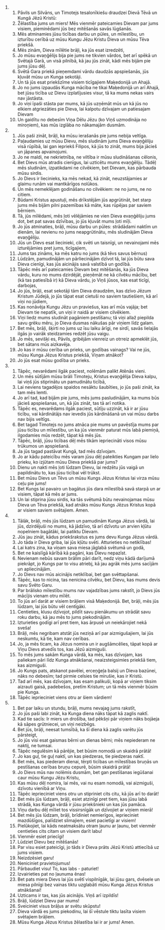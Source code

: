 <ol>
  <li>
    <ol>
      <li>Pāvils un Silvāns, un Timotejs tesalonīkiešu draudzei Dievā Tēvā un Kungā Jēzū Kristū:</li>
      <li>Žēlastība jums un miers! Mēs vienmēr pateicamies Dievam par jums visiem, pieminēdami jūs bez mitēšanās savās lūgšanās.</li>
      <li>Mēs atminamies jūsu ticības darbu un pūles, un mīlestību, un izturību cerībā uz mūsu Kungu Jēzu Kristu Dieva un mūsu Tēva priekšā.</li>
      <li>Mēs zinām, Dieva mīlētie brāļi, ka jūs esat izredzēti,</li>
      <li>Jo mūsu evaņģēlijs bija pie jums ne tikvien vārdos, bet arī spēkā un Svētajā Garā, un visā pilnībā, kā jau jūs zināt, kādi mēs bijām pie jums jūsu dēļ.</li>
      <li>Svētā Gara priekā pieņemdami vārdu daudzās apspiešanās, jūs kļuvāt mūsu un Kunga sekotāji.</li>
      <li>Un tā jūs esat priekšzīme visiem ticīgajiem Maķedonijā un Ahajā.</li>
      <li>Jo no jums izpaudās Kunga mācība ne tikai Maķedonijā un arī Ahajā, bet jūsu ticība uz Dievu izplatījusies visur, tā ka mums nekas vairs nav jāstāsta.</li>
      <li>Jo viņi īpaši stāsta par mums, kā jūs uzņēmāt mūs un kā jūs no elkiem atgriezāties pie Dieva, lai kalpotu dzīvajam un patiesajam Dievam</li>
      <li>Un gaidītu no debesīm Viņa Dēlu Jēzu (ko Viņš uzmodināja no miroņiem), kas mūs izglāba no nākamajām dusmām.</li>
    </ol>
  </li>
  <li>
    <ol>
      <li>Jūs paši zināt, brāļi, ka mūsu ierašanās pie jums nebija veltīga.</li>
      <li>Paļaudamies uz mūsu Dievu, mēs sludinām jums Dieva evaņģēliju visā rūpībā, lai gan iepriekš Filipos, kā jūs to zināt, mums bija jācieš un jāpanes apvainojumi.</li>
      <li>Jo ne maldi, ne nekrietnība, ne viltība ir mūsu sludināšanas cēlonis,</li>
      <li>Bet Dievs mūs atradis cienīgus, lai uzticētu mums evaņģēliju. Tādēļ mēs sludinām, izpatikdami ne cilvēkiem, bet Dievam, kas pārbauda mūsu sirdis.</li>
      <li>Jo Dievs ir liecinieks, ka mēs nekad, kā zināt, neuzstājamies ar glaimu runām vai mantkārīgos nolūkos.</li>
      <li>Un mēs nemeklējam godināšanu no cilvēkiem: ne no jums, ne no citiem.</li>
      <li>Būdami Kristus apustuļi, mēs drīkstējām jūs apgrūtināt, bet starp jums mēs bijām pilni pazemības kā māte, kas rūpējas par saviem bērniem.</li>
      <li>Tā, jūs mīlēdami, mēs ļoti vēlējāmies ne vien Dieva evaņģēliju jums dot, bet pat savas dzīvības, jo jūs kļuvāt mums ļoti mīļi.</li>
      <li>Jo jūs atminaties, brāļi, mūsu darbu un pūles: strādādami naktīm un dienām, lai nevienu no jums neapgrūtinātu, mēs sludinājām Dieva evaņģēliju.</li>
      <li>Jūs un Dievs esat liecinieki, cik svēti un taisnīgi, un nevainojami mēs izturējāmies pret jums, ticīgajiem,</li>
      <li>Jums tas zināms, ka mēs katru no jums (kā tēvs savus bērnus)</li>
      <li>Lūdzām, pamudinājām un pārliecinājām dzīvot tā, lai jūs būtu sava Dieva cienīgi, kas jūs aicinājis savā valstībā un godībā.</li>
      <li>Tāpēc mēs arī pateicamies Dievam bez mitēšanās, ka jūs Dieva vārdu, kuru no mums dzirdējāt, pieņēmāt ne kā cilvēku mācību, bet (kā tas patiesībā ir) kā Dieva vārdu, jo Viņš jūsos, kas esat ticīgi, darbojas,</li>
      <li>Jo jūs, brāļi, esat sekotāji tām Dieva draudzēm, kas dzīvo Jēzum Kristum Jūdejā, jo jūs tāpat esat cietuši no saviem tautiešiem, kā arī viņi no jūdiem,</li>
      <li>Kas nonāvēja Kungu Jēzu un praviešus, kas arī mūs vajāja; bet Dievam tie nepatīk, un viņi ir naidā ar visiem cilvēkiem.</li>
      <li>Viņi liedz mums sludināt pagāniem pestīšanu; tā viņi allaž piepilda savu grēku mēru, jo Dieva dusmas nākušas pār viņiem līdz galam.</li>
      <li>Bet mēs, brāļi, šķirti no jums uz īsu laiku ārīgi, ne sirdī, savās lielajās ilgās jo vairāk steidzamies redzēt jūsu vaigu.</li>
      <li>Jo mēs, sevišķi es, Pāvils, gribējām vienreiz un otrreiz apmeklēt jūs, bet sātans mūs aizkavēja.</li>
      <li>Jo kas ir mūsu cerība un prieks, un godības vainags? Vai ne jūs, mūsu Kunga Jēzus Kristus priekšā, Viņam atnākot?</li>
      <li>Jo jūs esat mūsu godība un prieks.</li>
    </ol>
  </li>
  <li>
    <ol>
      <li>Tāpēc, nevarēdami ilgāk paciest, nolēmām palikt Atēnās vieni.</li>
      <li>Un mēs sūtījām mūsu brāli Timoteju, Kristus evaņģēlija Dieva kalpu, lai viņš jūs stiprinātu un pamudinātu ticībā,</li>
      <li>Lai neviens tagadējos spaidos nesāktu šaubīties, jo jūs paši zināt, ka tam mēs lemti.</li>
      <li>Jo arī tad, kad bijām pie jums, mēs jums pasludinājām, ka mums būs jācieš apspiešanas, un, kā jūs zināt, tas tā arī notika.</li>
      <li>Tāpēc es, nevarēdams ilgāk paciest, sūtīju uzzināt, kā ir ar jūsu ticību, vai kārdinātājs nav ievedis jūs kārdināšanā un vai mūsu darbs nav bijis veltīgs.</li>
      <li>Bet tagad Timotejs no jums atnāca pie mums un pavēstīja mums par jūsu ticību un mīlestību, un ka jūs vienmēr paturat mūs labā piemiņā, ilgodamies mūs redzēt, tāpat kā mēs jūs.</li>
      <li>Tāpēc, brāļi, jūsu ticības dēļ mēs tikām iepriecināti visos mūsu trūkumos un apspiešanā.</li>
      <li>Ja jūs tagad pastāvat Kungā, tad mēs dzīvojam.</li>
      <li>Jo ar kādu pateicību mēs varam jūsu dēļ pateikties Kungam par lielo prieku, ko izjūtam mūsu Dieva priekšā par jums?</li>
      <li>Dienu un nakti mēs ļoti lūdzam Dievu, lai redzētu jūs vaigā un papildinātu to, kas jūsu ticībai vēl trūkst.</li>
      <li>Bet mūsu Dievs un Tēvs un mūsu Kungs Jēzus Kristus lai virza mūsu ceļu pie jums!</li>
      <li>Bet Kungs lai pavairo un bagātus jūs dara mīlestībā savā starpā un ar visiem, tāpat kā mēs ar jums.</li>
      <li>Un lai stiprina jūsu sirdis, ka tās svētumā būtu nevainojamas mūsu Dieva un Tēva priekšā, kad atnāks mūsu Kungs Jēzus Kristus kopā ar visiem saviem svētajiem. Amen.</li>
    </ol>
  </li>
  <li>
    <ol>
      <li>Tālāk, brāļi, mēs jūs lūdzam un pamudinām Kunga Jēzus vārdā, lai jūs, dzirdējuši no mums, kā jādzīvo, tā arī dzīvotu un arvien kļūtu nopelniem bagātāki, lai patiktu Dievam.</li>
      <li>Jūs jau zināt, kādus priekšrakstus es jums devu Kunga Jēzus vārdā.</li>
      <li>Jo tāda ir Dieva griba, lai jūs kļūtu svēti. Atturieties no netiklības!</li>
      <li>Lai katrs zina, ka viņam sava miesa jāglabā svētumā un godā,</li>
      <li>Bet ne kaislīgā kārībā kā pagāni, kas Dievu nepazīst.</li>
      <li>Nevienam nebūs savam brālim pāri darīt, nedz viņu kādā darījumā piekrāpt, jo Kungs par to visu atriebj, kā jau agrāk mēs jums sacījām un apliecinājām.</li>
      <li>Jo Dievs nav mūs aicinājis netiklībai, bet gan svēttapšanai.</li>
      <li>Tāpēc, kas to nicina, tas nenicina cilvēku, bet Dievu, kas mums devis savu Svēto Garu.</li>
      <li>Par brālisko mīlestību mums nav vajadzības jums rakstīt, jo Dievs jūs mācījis vienam otru mīlēt.</li>
      <li>To jūs arī darāt ar visiem brāļiem visā Maķedonijā. Bet, brāļi, mēs jūs lūdzam, lai jūs būtu vēl centīgāki.</li>
      <li>Centieties, klusu dzīvojot, pildīt savu pienākumu un strādāt savu roku darbu, kā jau mēs to jums piekodinājām.</li>
      <li>Izturieties godīgi arī pret tiem, kas ārpusē un neiekārojiet nekā sveša!</li>
      <li>Brāļi, mēs negribam atstāt jūs neziņā arī par aizmigušajiem, lai jūs neskumtu, kā tie, kam nav cerības.</li>
      <li>Jo, ja mēs ticam, ka Jēzus nomira un ir augšāmcēlies, tāpat kopā ar Viņu Dievs atvedīs tos, kas Jēzū aizmiguši.</li>
      <li>To mēs jums sakām Kunga vārdā, ka mēs, kas dzīvojam, kas paliekam pāri līdz Kunga atnākšanai, neaizsteigsimies priekšā tiem, kas aizmiguši.</li>
      <li>Jo Kungs pats, atskanot pavēlei, erceņģeļa balsij un Dieva bazūnei, nāks no debesīm; tad pirmie celsies tie mirušie, kas ir Kristū.</li>
      <li>Tad arī mēs, kas dzīvojam, kas esam palikuši, kopā ar viņiem tiksim aizrauti gaisā, padebešos, pretīm Kristum; un tā mēs vienmēr būsim pie Kunga.</li>
      <li>Tāpēc ieprieciniet viens otru ar šiem vārdiem!</li>
    </ol>
  </li>
  <li>
    <ol>
      <li>Bet par laiku un stundu, brāļi, mums nevajag jums rakstīt,</li>
      <li>Jo jūs paši labi zināt, ka Kunga diena nāks tāpat kā zaglis naktī.</li>
      <li>Kad tie sacīs: Ir miers un drošība, tad pēkšņi pār viņiem nāks bojāeja kā sāpes grūtniecei, un viņi neizbēgs.</li>
      <li>Bet jūs, brāļi, neesat tumsībā, ka šī diena kā zaglis varētu jūs pārsteigt,</li>
      <li>Jo jūs visi esat gaismas bērni un dienas bērni; mēs nepiederam ne naktij, ne tumsai.</li>
      <li>Tāpēc negulēsim kā pārējie, bet būsim nomodā un skaidrā prātā!</li>
      <li>Jo kas guļ, tie guļ naktī, un kas piedzeras, tie piedzeras naktī.</li>
      <li>Bet mēs, kas piederam dienai, tērpti ticības un mīlestības bruņās un pestīšanas cerības bruņu cepurē, būsim skaidrā prātā!</li>
      <li>Jo Dievs mūs nav nolēmis dusmām, bet gan pestīšanas iegūšanai caur mūsu Kungu Jēzu Kristu,</li>
      <li>Kas mūsu dēļ nomira, lai mēs, vai nu esam nomodā, vai aizmiguši, dzīvotu vienībā ar Viņu.</li>
      <li>Tāpēc ieprieciniet viens otru un stipriniet cits citu, kā jūs arī to darāt!</li>
      <li>Bet mēs jūs lūdzam, brāļi, esiet atzinīgi pret tiem, kas jūsu labā strādā, kas Kunga vārdā ir jūsu priekšnieki un kas jūs pamāca.</li>
      <li>Viņu darbu dēļ mīliet tos vissirsnīgāk un dzīvojiet ar viņiem mierā!</li>
      <li>Bet mēs jūs lūdzam, brāļi, brīdiniet nemierīgos, ieprieciniet mazdūšīgos, palīdziet slimajiem, esiet pacietīgi ar visiem!</li>
      <li>Pielūkojiet, lai kāds neatmaksātu otram ļaunu ar ļaunu, bet vienmēr centieties cits citam un visiem darīt labu!</li>
      <li>Vienmēr esiet priecīgi!</li>
      <li>Lūdziet Dievu bez mitēšanās!</li>
      <li>Par visu esiet pateicīgi, jo tāds ir Dieva prāts Jēzū Kristū attiecībā uz jums visiem.</li>
      <li>Neizdzēsiet garu!</li>
      <li>Neniciniet pravietojumus!</li>
      <li>Pārbaudiet visu! To, kas labs - paturiet!</li>
      <li>Izvairieties pat no ļaunuma ēnas!</li>
      <li>Bet pats miera Dievs lai jūs svētī vispilnīgāk, lai jūsu gars, dvēsele un miesa pilnīgi bez vainas tiktu uzglabāti mūsu Kunga Jēzus Kristus atnākšanai!</li>
      <li>Uzticams ir tas, kas jūs aicinājis. Viņš arī izpildīs!</li>
      <li>Brāļi, lūdziet Dievu par mums!</li>
      <li>Sveiciniet visus brāļus ar svētu skūpstu!</li>
      <li>Dieva vārdā es jums piekodinu, lai šī vēstule tiktu lasīta visiem svētajiem brāļiem.</li>
      <li>Mūsu Kunga Jēzus Kristus žēlastība lai ir ar jums! Amen.</li>
    </ol>
  </li>
</ol>